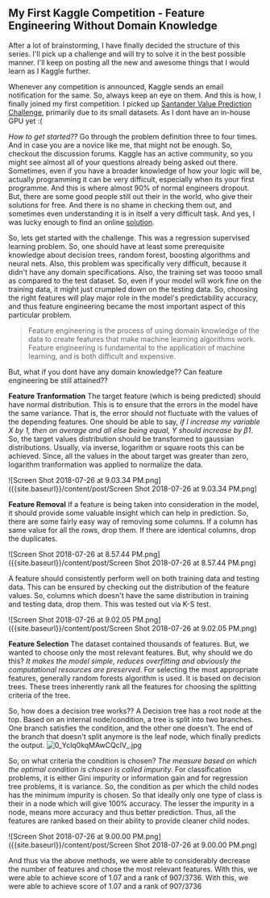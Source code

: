 ## My First Kaggle Competition - Feature Engineering Without Domain Knowledge


After a lot of brainstorming, I have finally decided the structure of this series. I'll pick up a challenge and will try to solve it in the best possible manner. I'll keep on posting all the new and awesome things that I would learn as I Kaggle further. 

Whenever any competition is announced, Kaggle sends an email notification for the same. So, always keep an eye on them. And this is how, I finally joined my first competition. I picked up [Santander Value Prediction Challenge](https://www.kaggle.com/c/santander-value-prediction-challenge), primarily due to its small datasets. As I dont have an in-house GPU yet :( 

_How to get started??_ Go through the problem definition three to four times. And in case you are a novice like me, that might not be enough. So, checkout the discussion forums. Kaggle has an active community, so you might see almost all of your questions already being asked out there. Sometimes, even if you have a broader knowledge of how your logic will be, actually programming it can be very difficult, especially when its your first programme. And this is where almost 90% of normal engineers dropout. But, there are some good people still out their in the world, who give their solutions for free. And there is no shame in checking them out, and sometimes even understanding it is in itself a very difficult task. And yes, I was lucky enough to find an online [solution](https://www.kaggle.com/alexpengxiao/preprocessing-model-averaging-by-xgb-lgb-1-39). 


So, lets get started with the challenge. This was a regression supervised learning problem. So, one should have at least some prerequisite knowledge about decision trees, random forest, boosting algorithms and neural nets. Also, this problem was specifically very difficult, because it didn't have any domain specifications. Also, the training set was toooo small as compared to the test dataset. So, even if your model will work fine on the training data, it might just crumpled down on the testing data. So, choosing the right features will play major role in the model's predictability accuracy, and thus feature engineering became the most important aspect of this particular problem. 

> Feature engineering is the process of using domain knowledge of the data to create features that make machine learning algorithms work. Feature engineering is fundamental to the application of machine learning, and is both difficult and expensive. 

But, what if you dont have any domain knowledge?? Can feature engineering be still attained??

**Feature Tranformation**
The target feature (which is being predicted) should have normal distribution. This is to ensure that the errors in the model have the same variance. That is, the error should not fluctuate with the values of the depending features. One should be able to say, _if I increase my variable X by 1, then on average and all else being equal, Y should increase by β1_. So, the target values distribution should be transformed to gaussian distributions. Usually, via inverse, logarithm or square roots this can be achieved. Since, all the values in the about target was greater than zero, logarithm tranformation was applied to normalize the data. 

![Screen Shot 2018-07-26 at 9.03.34 PM.png]({{site.baseurl}}/content/post/Screen Shot 2018-07-26 at 9.03.34 PM.png)


**Feature Removal**
If a feature is being taken into consideration in the model, it should provide some valuable insight which can help in prediction. So, there are some fairly easy way of removing some columns. If a column has same value for all the rows, drop them. If there are identical columns, drop the duplicates. 

![Screen Shot 2018-07-26 at 8.57.44 PM.png]({{site.baseurl}}/content/post/Screen Shot 2018-07-26 at 8.57.44 PM.png)

A feature should consistently perform well on both training data and testing data. This can be ensured by checking out the distribution of the feature values. So, columns which doesn't have the same distribution in training and testing data, drop them. This was tested out via K-S test.

![Screen Shot 2018-07-26 at 9.02.05 PM.png]({{site.baseurl}}/content/post/Screen Shot 2018-07-26 at 9.02.05 PM.png)



**Feature Selection**
The dataset contained thousands of features. But, we wanted to choose only the most relevant features. But, why should we do this? _It makes the model simple, reduces overfitting and obviously the computational resources are preserved_. For selecting the most appropriate features, generally random forests algorithm is used. It is based on decision trees. These trees inherently rank all the features for choosing the splitting criteria of the tree. 

So, how does a decision tree works?? A Decision tree has a root node at the top. Based on an internal node/condition, a tree is split into two branches. One branch satisfies the condition, and the other one doesn't. The end of the branch that doesn't split anymore is the leaf node, which finally predicts the output. 
![0_Yclq0kqMAwCQcIV_.jpg]({{site.baseurl}}/content/post/0_Yclq0kqMAwCQcIV_.jpg)

So, on what criteria the condition is chosen? _The measure based on which the optimal condition is chosen is called impurity._ For classification problems, it is either Gini impurity or information gain and for regression tree problems, it is variance. So, the condition as per which the child nodes has the minimum impurity is chosen. So that ideally only one type of class is their in a node which will give 100% accuracy. The lesser the impurity in a node, means more accuracy and thus better prediction. Thus, all the features are ranked based on their ability to provide cleaner child nodes.


![Screen Shot 2018-07-26 at 9.00.00 PM.png]({{site.baseurl}}/content/post/Screen Shot 2018-07-26 at 9.00.00 PM.png)



And thus via the above methods, we were able to considerably decrease the number of features and chose the most relevant features. With this, we were able to achieve score of 1.07 and a rank of 907/3736. With this, we were able to achieve score of 1.07 and a rank of 907/3736
